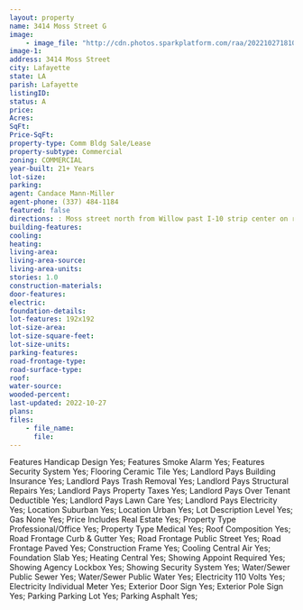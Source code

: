 ```yaml
---
layout: property
name: 3414 Moss Street G
image:
    - image_file: "http://cdn.photos.sparkplatform.com/raa/20221027181039534381000000.jpg"
image-1:
address: 3414 Moss Street
city: Lafayette
state: LA
parish: Lafayette
listingID: 
status: A
price: 
Acres: 
SqFt: 
Price-SqFt: 
property-type: Comm Bldg Sale/Lease
property-subtype: Commercial
zoning: COMMERCIAL
year-built: 21+ Years
lot-size: 
parking: 
agent: Candace Mann-Miller
agent-phone: (337) 484-1184
featured: false
directions: : Moss street north from Willow past I-10 strip center on right Unit G
building-features: 
cooling: 
heating: 
living-area: 
living-area-source: 
living-area-units: 
stories: 1.0
construction-materials: 
door-features: 
electric: 
foundation-details: 
lot-features: 192x192
lot-size-area: 
lot-size-square-feet: 
lot-size-units: 
parking-features: 
road-frontage-type: 
road-surface-type: 
roof: 
water-source: 
wooded-percent: 
last-updated: 2022-10-27
plans: 
files:
    - file_name:
      file:
---
```

Features	Handicap Design	Yes;
Features	Smoke Alarm	Yes;
Features	Security System	Yes;
Flooring	Ceramic Tile	Yes;
Landlord Pays	Building Insurance	Yes;
Landlord Pays	Trash Removal	Yes;
Landlord Pays	Structural Repairs	Yes;
Landlord Pays	Property Taxes	Yes;
Landlord Pays	Over Tenant Deductible	Yes;
Landlord Pays	Lawn Care	Yes;
Landlord Pays	Electricity	Yes;
Location	Suburban	Yes;
Location	Urban	Yes;
Lot Description	Level	Yes;
Gas	None	Yes;
Price Includes	Real Estate	Yes;
Property Type	Professional/Office	Yes;
Property Type	Medical	Yes;
Roof	Composition	Yes;
Road Frontage	Curb & Gutter	Yes;
Road Frontage	Public Street	Yes;
Road Frontage	Paved	Yes;
Construction	Frame	Yes;
Cooling	Central Air	Yes;
Foundation	Slab	Yes;
Heating	Central	Yes;
Showing	Appoint Required	Yes;
Showing	Agency Lockbox	Yes;
Showing	Security System	Yes;
Water/Sewer	Public Sewer	Yes;
Water/Sewer	Public Water	Yes;
Electricity	110 Volts	Yes;
Electricity	Individual Meter	Yes;
Exterior	Door Sign	Yes;
Exterior	Pole Sign	Yes;
Parking	Parking Lot	Yes;
Parking	Asphalt	Yes;


